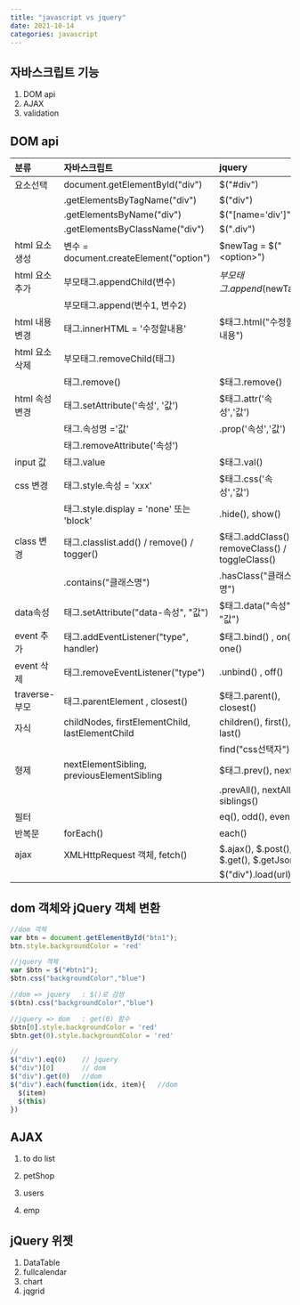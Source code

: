 ```yaml
---
title: "javascript vs jquery"
date: 2021-10-14
categories: javascript  
---
```


## 자바스크립트 기능
1. DOM api
2. AJAX
3. validation

## DOM api

|  분류          | 자바스크립트                                    |  jquery                                            |
| :------------  | :---------------------------------------------- | :------------------------------------------------- |
| 요소선택       | document.getElementById("div")                  | $("#div")	                                        |
|                |         .getElementsByTagName("div")            | $("div")                                           |
|                |         .getElementsByName("div")               | $("[name='div']")                                  |
|                |         .getElementsByClassName("div")          | $(".div")                                          |
| html 요소 생성 | 변수 = document.createElement("option")         | $newTag = $("\<option\>")                          |  
| html 요소 추가 | 부모태그.appendChild(변수)                      | $부모태그.append($newTag)                          |
|                | 부모태그.append(변수1, 변수2)                   |                                                    | 
| html 내용 변경 | 태그.innerHTML = '수정할내용'                   | $태그.html("수정할내용")                           |
| html 요소 삭제 | 부모태그.removeChild(태그)                      |                                                    |
|                | 태그.remove()                                   | $태그.remove()                                     |
| html 속성 변경 | 태그.setAttribute('속성', '값')                 | $태그.attr('속성','값')                            |
|                | 태그.속성명 ='값'                               |      .prop('속성','값')                            |
|                | 태그.removeAttribute('속성')                    |                                                    |
| input 값       | 태그.value                                      | $태그.val()                                        |
| css 변경       | 태그.style.속성 = 'xxx'                         | $태그.css('속성','값')                             |
|                | 태그.style.display = 'none'   또는 'block'      |      .hide(),  show()                              |
| class 변경     | 태그.classlist.add() / remove() / togger()      | $태그.addClass() / removeClass() / toggleClass()   |
|                |     .contains("클래스명")                       |      .hasClass("클래스명")                         |
| data속성       | 태그.setAttribute("data-속성", "값")            | $태그.data("속성", "값")                           |
| event 추가     | 태그.addEventListener("type", handler)          | $태그.bind()   ,  on() , one()                     |
| event 삭제     | 태그.removeEventListener("type")                |      .unbind() ,  off()                            |
| traverse-부모  | 태그.parentElement , closest()                  | $태그.parent(),   closest()                        |
|          자식  | childNodes, firstElementChild, lastElementChild |       children(),  first(),  last()                |
|                |                                                 |       find("css선택자")                            |
|          형제  | nextElementSibling, previousElementSibling      | $태그.prev(),  next()                              |
|                |                                                 |       .prevAll(), nextAll(),  siblings()           |
|          필터  |                                                 | eq(), odd(), even()                                |
| 반복문         | forEach()                                       | each()                                             |
| ajax           | XMLHttpRequest 객체,  fetch()                   | $.ajax(),  $.post(),  $.get(),  $.getJson()        |
|                |                                                 | $("div").load(url)                                 |

## dom 객체와 jQuery 객체 변환

```javascript
//dom 객체
var btn = document.getElementById("btn1");
btn.style.backgroundColor = 'red'

//jquery 객체
var $btn = $("#btn1");
$btn.css("backgroundColor","blue")

//dom => jquery   : $()로 감쌈
$(btn).css("backgroundColor","blue")

//jquery => dom   : get(0) 함수
$btn[0].style.backgroundColor = 'red'
$btn.get(0).style.backgroundColor = 'red'

//
$("div").eq(0)    // jquery
$("div")[0]       // dom
$("div").get(0)   //dom
$("div").each(function(idx, item){   //dom
  $(item)
  $(this)
})
```

## AJAX

1. to do list

2. petShop
3. users
4. emp


## jQuery 위젯
1. DataTable
2. fullcalendar
3. chart
4. jqgrid
